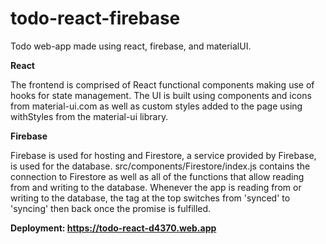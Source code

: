 # todo-react-firebase
Todo web-app made using react, firebase, and materialUI.

<b>React</b>

The frontend is comprised of React functional components making use 
of hooks for state management. The UI is built using components and 
icons from material-ui.com as well as custom styles added to the page
using withStyles from the material-ui library.

<b>Firebase</b>

Firebase is used for hosting and Firestore, a service provided
by Firebase, is used for the database. src/components/Firestore/index.js
contains the connection to Firestore as well as all of the functions 
that allow reading from and writing to the database. Whenever the app
is reading from or writing to the database, the tag at the top 
switches from 'synced' to 'syncing' then back once the promise is 
fulfilled.

<b>Deployment:<b> https://todo-react-d4370.web.app
